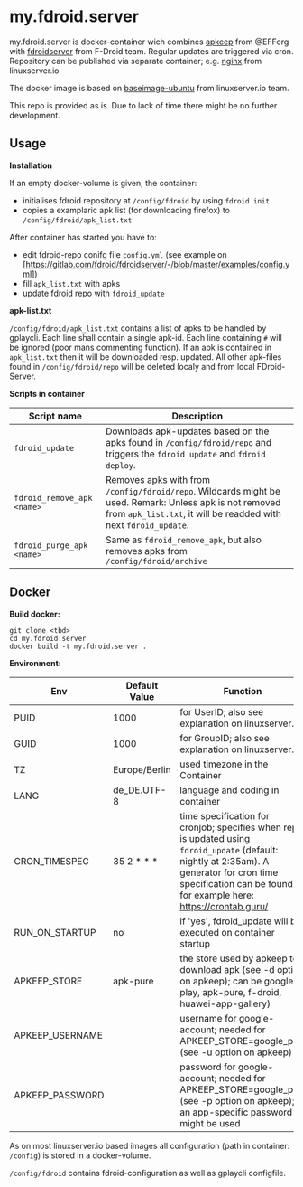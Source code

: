 my.fdroid.server
================

my.fdroid.server is docker-container wich combines [apkeep](https://github.com/EFForg/apkeep.git) from @EFForg with [fdroidserver](https://gitlab.com/fdroid/fdroidserver) from F-Droid team.
Regular updates are triggered via cron. Repository can be published via separate container; e.g. [nginx](https://github.com/linuxserver/docker-nginx.git) from linuxserver.io

The docker image is based on [baseimage-ubuntu](https://github.com/linuxserver/docker-baseimage-ubuntu.git)  from linuxserver.io team.

This repo is provided as is. Due to lack of time there might be no further development.

Usage
-----

**Installation**

If an empty docker-volume is given, the container:
* initialises fdroid repository at `/config/fdroid` by using `fdroid init`
* copies a examplaric apk list (for downloading firefox) to `/config/fdroid/apk_list.txt`

After container has started you have to:
* edit fdroid-repo conifg file `config.yml` (see example on [https://gitlab.com/fdroid/fdroidserver/-/blob/master/examples/config.yml])
* fill `apk_list.txt` with apks
* update fdroid repo with `fdroid_update`

**apk-list.txt**

`/config/fdroid/apk_list.txt` contains a list of apks to be handled by gplaycli. Each line shall contain a single apk-id. Each line containing `#` will be ignored (poor mans commenting function).
If an apk is contained in `apk_list.txt` then it will be downloaded resp. updated. All other apk-files found in `/config/fdroid/repo` will be deleted localy and from local FDroid-Server.

**Scripts in container**

| Script name                 | Description |
| ---                         | ----        |
| `fdroid_update`             | Downloads apk-updates based on the apks found in `/config/fdroid/repo` and  triggers the `fdroid update` and `fdroid deploy`. |
| `fdroid_remove_apk <name>`  | Removes apks with <name> from `/config/fdroid/repo`. Wildcards might be used. Remark: Unless apk is not removed from `apk_list.txt`, it will be readded with next `fdroid_update`. |
| `fdroid_purge_apk <name>`   | Same as `fdroid_remove_apk`, but also removes apks from `/config/fdroid/archive`|



Docker
------

**Build docker:**

````
git clone <tbd>
cd my.fdroid.server
docker build -t my.fdroid.server .
````

**Environment:**


| Env                 | Default Value       | Function        |
| -----------------   | --------------      | --------------- |
| PUID                | 1000                | for UserID; also see explanation on linuxserver.io| 
| GUID                | 1000                | for GroupID; also see explanation on linuxserver.io| 
| TZ                  | Europe/Berlin       | used timezone in the Container |
| LANG                | de_DE.UTF-8         | language and coding in container |
| CRON_TIMESPEC       | 35 2 * * *          | time specification for cronjob; specifies when repo is updated using `fdroid_update` (default: nightly at 2:35am). A generator for cron time specification can be found for example here: https://crontab.guru/| 
| RUN_ON_STARTUP      | no                  | if 'yes', fdroid_update will be executed on container startup
| APKEEP_STORE        | apk-pure            | the store used by apkeep to download apk (see -d option on apkeep); can be google-play, apk-pure, f-droid, huawei-app-gallery)
| APKEEP_USERNAME     |                     | username for google-account; needed for APKEEP_STORE=google_play (see -u option on apkeep)
| APKEEP_PASSWORD     |                     | password for google-account; needed for APKEEP_STORE=google_play (see -p option on apkeep); an app-specific password might be used


As on most linuxserver.io based images all configuration (path in container: `/config`) is stored in a docker-volume. 

`/config/fdroid` contains fdroid-configuration as well as gplaycli configfile.

